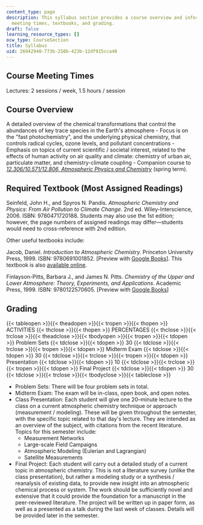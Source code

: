 ```yaml
---
content_type: page
description: This syllabus section provides a course overview and information on course
  meeting times, textbooks, and grading.
draft: false
learning_resource_types: []
ocw_type: CourseSection
title: Syllabus
uid: 26942940-773b-258b-423b-12df915cca40
---
```

## Course Meeting Times

Lectures: 2 sessions / week, 1.5 hours / session

## Course Overview

A detailed overview of the chemical transformations that control the abundances of key trace species in the Earth's atmosphere - Focus is on the "fast photochemistry", and the underlying physical chemistry, that controls radical cycles, ozone levels, and pollutant concentrations - Emphasis on topics of current scientific / societal interest, related to the effects of human activity on air quality and climate: chemistry of urban air, particulate matter, and chemistry-climate coupling - Companion course to [_12.306/10.571/12.806, Atmospheric Physics and Chemistry_](/courses/10-571j-atmospheric-physics-and-chemistry-spring-2006) (spring term).

## Required Textbook (Most Assigned Readings)

Seinfeld, John H., and Spyros N. Pandis. _Atmospheric Chemistry and Physics: From Air Pollution to Climate Change._ 2nd ed. Wiley-Interscience, 2006. ISBN: 9780471720188. Students may also use the 1st edition; however, the page numbers of assigned readings may differ—students would need to cross-reference with 2nd edition.

Other useful textbooks include:

Jacob, Daniel. _Introduction to Atmospheric Chemistry._ Princeton University Press, 1999. ISBN: 9780691001852. \[Preview with [Google Books](http://books.google.com/books?id=7B8EEn_sj0cC&printsec=frontcover)\]. This textbook is also [available online](http://acmg.seas.harvard.edu/people/faculty/djj/book/index.html).

Finlayson-Pitts, Barbara J., and James N. Pitts. _Chemistry of the Upper and Lower Atmosphere: Theory, Experiments, and Applications_. Academic Press, 1999. ISBN: 9780122570605. \[Preview with [Google Books](http://books.google.com/books?id=mRoJUB5fxRwC&printsec=frontcover)\]

## Grading

{{< tableopen >}}{{< theadopen >}}{{< tropen >}}{{< thopen >}}
ACTIVITIES
{{< thclose >}}{{< thopen >}}
PERCENTAGES
{{< thclose >}}{{< trclose >}}{{< theadclose >}}{{< tbodyopen >}}{{< tropen >}}{{< tdopen >}}
Problem Sets
{{< tdclose >}}{{< tdopen >}}
30
{{< tdclose >}}{{< trclose >}}{{< tropen >}}{{< tdopen >}}
Midterm Exam
{{< tdclose >}}{{< tdopen >}}
30
{{< tdclose >}}{{< trclose >}}{{< tropen >}}{{< tdopen >}}
Presentation
{{< tdclose >}}{{< tdopen >}}
10
{{< tdclose >}}{{< trclose >}}{{< tropen >}}{{< tdopen >}}
Final Project
{{< tdclose >}}{{< tdopen >}}
30
{{< tdclose >}}{{< trclose >}}{{< tbodyclose >}}{{< tableclose >}}

- Problem Sets: There will be four problem sets in total.
- Midterm Exam: The exam will be in-class, open book, and open notes.
- Class Presentation: Each student will give one 20–minute lecture to the class on a current atmospheric chemistry technique or approach (measurement / modeling). These will be given throughout the semester, with the specific topic related to that day's lecture. They are intended as an overview of the subject, with citations from the recent literature. Topics for this semester include:
    - Measurement Networks
    - Large-scale Field Campaigns
    - Atmospheric Modeling (Eulerian and Lagrangian)
    - Satellite Measurements
- Final Project: Each student will carry out a detailed study of a current topic in atmospheric chemistry. This is not a literature survey (unlike the class presentation), but rather a modeling study or a synthesis / reanalysis of existing data, to provide new insight into an atmospheric chemical process or system. The work should be sufficiently novel and extensive that it could provide the foundation for a manuscript in the peer-reviewed literature. The project will be written up in paper form, as well as a presented as a talk during the last week of classes. Details will be provided later in the semester.